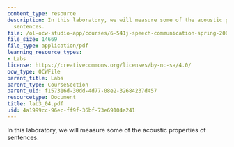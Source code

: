 ```yaml
---
content_type: resource
description: In this laboratory, we will measure some of the acoustic properties of
  sentences.
file: /ol-ocw-studio-app/courses/6-541j-speech-communication-spring-2004/4a1999cc96ecff9f36bf73e69104a241_lab3_04.pdf
file_size: 14669
file_type: application/pdf
learning_resource_types:
- Labs
license: https://creativecommons.org/licenses/by-nc-sa/4.0/
ocw_type: OCWFile
parent_title: Labs
parent_type: CourseSection
parent_uid: f157316d-30dd-4d77-08e2-32684237d457
resourcetype: Document
title: lab3_04.pdf
uid: 4a1999cc-96ec-ff9f-36bf-73e69104a241
---
```

In this laboratory, we will measure some of the acoustic properties of sentences.